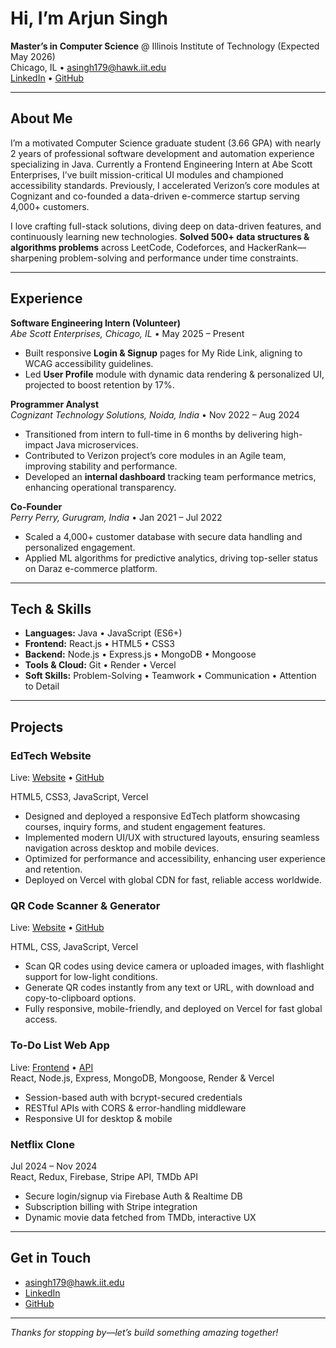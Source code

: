 # Hi, I’m Arjun Singh 

**Master’s in Computer Science** @ Illinois Institute of Technology (Expected May 2026)  
Chicago, IL • asingh179@hawk.iit.edu  
[LinkedIn](https://www.linkedin.com/in/arjun-singh2811/) • [GitHub](https://github.com/Arjun2811)

---

## About Me
I’m a motivated Computer Science graduate student (3.66 GPA) with nearly 2 years of professional software development and automation experience specializing in Java. Currently a Frontend Engineering Intern at Abe Scott Enterprises, I’ve built mission-critical UI modules and championed accessibility standards. Previously, I accelerated Verizon’s core modules at Cognizant and co-founded a data-driven e-commerce startup serving 4,000+ customers.

I love crafting full-stack solutions, diving deep on data-driven features, and continuously learning new technologies.
**Solved 500+ data structures & algorithms problems** across LeetCode, Codeforces, and HackerRank—sharpening problem-solving and performance under time constraints.

---

## Experience

**Software Engineering Intern (Volunteer)**  
_Abe Scott Enterprises, Chicago, IL_ • May 2025 – Present  
- Built responsive **Login & Signup** pages for My Ride Link, aligning to WCAG accessibility guidelines.  
- Led **User Profile** module with dynamic data rendering & personalized UI, projected to boost retention by 17%.  

**Programmer Analyst**  
_Cognizant Technology Solutions, Noida, India_ • Nov 2022 – Aug 2024  
- Transitioned from intern to full-time in 6 months by delivering high-impact Java microservices.  
- Contributed to Verizon project’s core modules in an Agile team, improving stability and performance.  
- Developed an **internal dashboard** tracking team performance metrics, enhancing operational transparency.  

**Co-Founder**  
_Perry Perry, Gurugram, India_ • Jan 2021 – Jul 2022  
- Scaled a 4,000+ customer database with secure data handling and personalized engagement.  
- Applied ML algorithms for predictive analytics, driving top-seller status on Daraz e-commerce platform.  

---

## Tech & Skills

- **Languages:** Java • JavaScript (ES6+) 
- **Frontend:** React.js • HTML5 • CSS3 
- **Backend:** Node.js • Express.js • MongoDB • Mongoose  
- **Tools & Cloud:** Git  • Render • Vercel   
- **Soft Skills:** Problem-Solving • Teamwork • Communication • Attention to Detail  

---

## Projects

### EdTech Website
Live: [Website](https://arjun-edtech-website.vercel.app/) • [GitHub](https://github.com/Arjun2811/Arjun-Edtech-Website)

HTML5, CSS3, JavaScript, Vercel

- Designed and deployed a responsive EdTech platform showcasing courses, inquiry forms, and student engagement features.
- Implemented modern UI/UX with structured layouts, ensuring seamless navigation across desktop and mobile devices.
- Optimized for performance and accessibility, enhancing user experience and retention.
- Deployed on Vercel with global CDN for fast, reliable access worldwide.
### QR Code Scanner & Generator
Live: [Website](https://qr-code-scanner-generator-pi.vercel.app) • [GitHub](https://github.com/Arjun2811/qr-code-scanner-generator)

HTML, CSS, JavaScript, Vercel
- Scan QR codes using device camera or uploaded images, with flashlight support for low-light conditions.
- Generate QR codes instantly from any text or URL, with download and copy-to-clipboard options.
- Fully responsive, mobile-friendly, and deployed on Vercel for fast global access.

### To-Do List Web App  
Live: [Frontend](https://todo-frontend-orpin-psi.vercel.app) • [API](https://todo-backend-c53w.onrender.com/api)  
React, Node.js, Express, MongoDB, Mongoose, Render & Vercel  
- Session-based auth with bcrypt-secured credentials  
- RESTful APIs with CORS & error-handling middleware  
- Responsive UI for desktop & mobile  

### Netflix Clone  
Jul 2024 – Nov 2024  
React, Redux, Firebase, Stripe API, TMDb API  
- Secure login/signup via Firebase Auth & Realtime DB  
- Subscription billing with Stripe integration  
- Dynamic movie data fetched from TMDb, interactive UX  

---

## Get in Touch

- asingh179@hawk.iit.edu  
- [LinkedIn](https://www.linkedin.com/in/arjun-singh2811/)  
- [GitHub](https://github.com/Arjun2811)  

---

*Thanks for stopping by—let’s build something amazing together!*  

